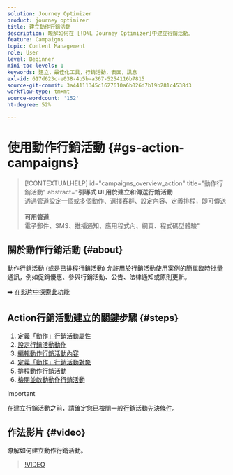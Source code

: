 ```yaml
---
solution: Journey Optimizer
product: journey optimizer
title: 建立動作行銷活動
description: 瞭解如何在 [!DNL Journey Optimizer]中建立行銷活動。
feature: Campaigns
topic: Content Management
role: User
level: Beginner
mini-toc-levels: 1
keywords: 建立，最佳化工具，行銷活動，表面，訊息
exl-id: 617d623c-e038-4b5b-a367-5254116b7815
source-git-commit: 3a44111345c1627610a6b026d7b19b281c4538d3
workflow-type: tm+mt
source-wordcount: '152'
ht-degree: 52%

---
```



# 使用動作行銷活動 {#gs-action-campaigns}

>[!CONTEXTUALHELP]
>id="campaigns_overview_action"
>title="動作行銷活動"
>abstract="**引導式 UI 用於建立和傳送行銷活動**<br/>&#x200B;透過管道設定一個或多個動作、選擇客群、設定內容、定義排程，即可傳送&#x200B;<br/><br/>**可用管道**<br/>&#x200B;電子郵件、SMS、推播通知、應用程式內、網頁、程式碼型體驗"

## 關於動作行銷活動 {#about}

動作行銷活動 (或是已排程行銷活動) 允許用於行銷活動使用案例的簡單臨時批量通訊，例如促銷優惠、參與行銷活動、公告、法律通知或原則更新。

➡️ [在影片中探索此功能](#video)

## Action行銷活動建立的關鍵步驟 {#steps}

1. [定義「動作」行銷活動屬性](campaign-properties.md)
1. [設定行銷活動動作](campaign-action.md)
1. [編輯動作行銷活動內容](campaign-content.md)
1. [定義「動作」行銷活動對象](campaign-audience.md)
1. [排程動作行銷活動](campaign-schedule.md)
1. [檢閱並啟動動作行銷活動](review-activate-campaign.md)

>[!IMPORTANT]
>
>在建立行銷活動之前，請確定您已檢閱一般[行銷活動先決條件](../campaigns/get-started-with-campaigns.md#prerequisites)。

## 作法影片 {#video}

瞭解如何建立動作行銷活動。

>[!VIDEO](https://video.tv.adobe.com/v/346680?quality=12)
